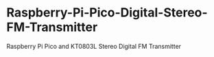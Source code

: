 # Raspberry-Pi-Pico-Digital-Stereo-FM-Transmitter
Raspberry Pi Pico and KT0803L Stereo Digital FM Transmitter

